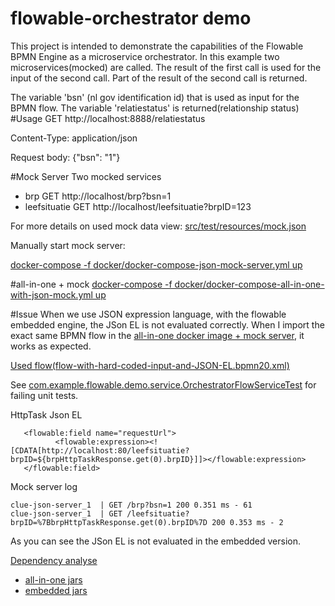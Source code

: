 # flowable-orchestrator demo
This project is intended to demonstrate the capabilities of the Flowable BPMN Engine as a microservice orchestrator.
In this example two microservices(mocked) are called. The result of the first call is used for the input of the second call. 
Part of the result of the second call is returned. 

The variable 'bsn' (nl gov identification id) that is used as input for the BPMN flow.
The variable 'relatiestatus' is returned(relationship status) 
#Usage
GET http://localhost:8888/relatiestatus

Content-Type: application/json

Request body: {"bsn": "1"}

#Mock Server
Two mocked services
- brp
    GET http://localhost/brp?bsn=1
- leefsituatie
    GET http://localhost/leefsituatie?brpID=123

For more details on used mock data view: [src/test/resources/mock.json](src/test/resources/mock.json)

Manually start mock server:

[docker-compose -f docker/docker-compose-json-mock-server.yml up](docker/docker-compose-json-mock-server.yml)

#all-in-one + mock
[docker-compose -f docker/docker-compose-all-in-one-with-json-mock.yml up](docker/docker-compose-all-in-one-with-json-mock.yml)

#Issue
When we use JSON expression language, with the flowable embedded engine, the JSon EL is not evaluated correctly. When I import
 the exact same BPMN flow in the [all-in-one docker image + mock server](docker/docker-compose-all-in-one-with-json-mock.yml), it works as expected. 
 
 [Used flow(flow-with-hard-coded-input-and-JSON-EL.bpmn20.xml)](src/test/resources/processes/flow-with-hard-coded-input-and-JSON-EL.bpmn20.xml)

See [com.example.flowable.demo.service.OrchestratorFlowServiceTest](com.example.flowable.demo.service.OrchestratorFlowServiceTest
) for failing unit tests. 

HttpTask Json EL
```
   <flowable:field name="requestUrl">
          <flowable:expression><![CDATA[http://localhost:80/leefsituatie?brpID=${brpHttpTaskResponse.get(0).brpID}]]></flowable:expression>
   </flowable:field>
```
Mock server log
```
clue-json-server_1  | GET /brp?bsn=1 200 0.351 ms - 61
clue-json-server_1  | GET /leefsituatie?brpID=%7BbrpHttpTaskResponse.get(0).brpID%7D 200 0.353 ms - 2
```

As you can see the JSon EL is not evaluated in the embedded version.


[Dependency analyse](doc/dependency-analyse)
- [all-in-one jars](doc/dependency-analyse/all-in-one.jars.txt)
- [embedded jars](doc/dependency-analyse/all-in-one.jars.txt)